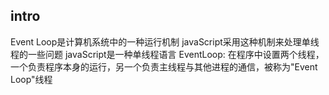 <!--
 * @Author: Richard Chiang
 * @Date: 2020-06-09 17:32:40
 * @LastEditrors: Richard Chiang
 * @LastEditTime: 2020-06-09 17:42:40
 * @Email: 19875991227@163.com
--> 
## intro
Event Loop是计算机系统中的一种运行机制
javaScript采用这种机制来处理单线程的一些问题
javaScript是一种单线程语言
EventLoop: 在程序中设置两个线程，一个负责程序本身的运行，另一个负责主线程与其他进程的通信，被称为"Event Loop"线程